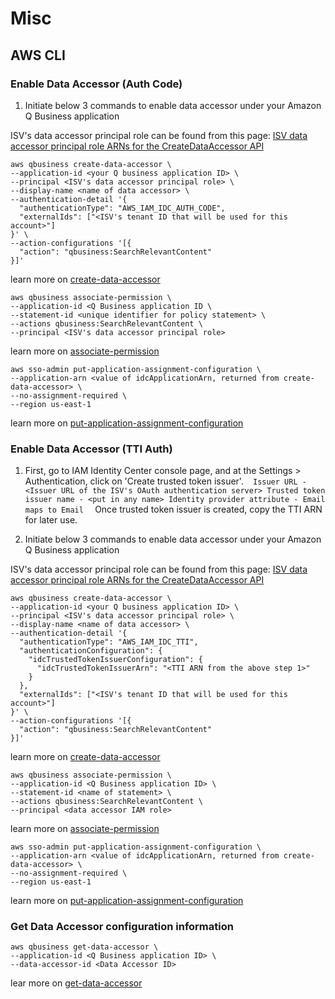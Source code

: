 # Misc

## AWS CLI 

### Enable Data Accessor (Auth Code)

1. Initiate below 3 commands to enable data accessor under your Amazon Q Business application

ISV's data accessor principal role can be found from this page: [ISV data accessor principal role ARNs for the CreateDataAccessor API](https://docs.aws.amazon.com/amazonq/latest/qbusiness-ug/data-accessors-granting-permissions-cli.html#data-accessors-granting-permissions-cli-principal-arns)

```
aws qbusiness create-data-accessor \
--application-id <your Q business application ID> \
--principal <ISV's data accessor principal role> \
--display-name <name of data accessor> \
--authentication-detail '{
  "authenticationType": "AWS_IAM_IDC_AUTH_CODE",
  "externalIds": ["<ISV's tenant ID that will be used for this account>"]
}' \
--action-configurations '[{
  "action": "qbusiness:SearchRelevantContent"
}]'
```
learn more on [create-data-accessor](https://docs.aws.amazon.com/cli/latest/reference/qbusiness/create-data-accessor.html)

```
aws qbusiness associate-permission \
--application-id <Q Business application ID \
--statement-id <unique identifier for policy statement> \
--actions qbusiness:SearchRelevantContent \
--principal <ISV's data accessor principal role>
```
learn more on [associate-permission](https://docs.aws.amazon.com/cli/latest/reference/qbusiness/associate-permission.html)

```
aws sso-admin put-application-assignment-configuration \
--application-arn <value of idcApplicationArn, returned from create-data-accessor> \
--no-assignment-required \
--region us-east-1
```
learn more on [put-application-assignment-configuration](https://docs.aws.amazon.com/cli/latest/reference/sso-admin/put-application-assignment-configuration.html)

### Enable Data Accessor (TTI Auth)

1. First, go to IAM Identity Center console page, and at the Settings > Authentication, click on 'Create trusted token issuer'. 
 ```
Issuer URL - <Issuer URL of the ISV's OAuth authentication server>
Trusted token issuer name - <put in any name>
Identity provider attribute - Email maps to Email
 ```
Once trusted token issuer is created, copy the TTI ARN for later use.

2. Initiate below 3 commands to enable data accessor under your Amazon Q Business application

ISV's data accessor principal role can be found from this page: [ISV data accessor principal role ARNs for the CreateDataAccessor API](https://docs.aws.amazon.com/amazonq/latest/qbusiness-ug/data-accessors-granting-permissions-cli.html#data-accessors-granting-permissions-cli-principal-arns)

```
aws qbusiness create-data-accessor \
--application-id <your Q business application ID> \
--principal <ISV's data accessor principal role> \
--display-name <name of data accessor> \
--authentication-detail '{
  "authenticationType": "AWS_IAM_IDC_TTI",
  "authenticationConfiguration": {
    "idcTrustedTokenIssuerConfiguration": {
      "idcTrustedTokenIssuerArn": "<TTI ARN from the above step 1>"
    }
  },
  "externalIds": ["<ISV's tenant ID that will be used for this account>"]
}' \
--action-configurations '[{
  "action": "qbusiness:SearchRelevantContent"
}]'
```
learn more on [create-data-accessor](https://docs.aws.amazon.com/cli/latest/reference/qbusiness/create-data-accessor.html)

```
aws qbusiness associate-permission \
--application-id <Q Business application ID> \
--statement-id <name of statement> \
--actions qbusiness:SearchRelevantContent \
--principal <data accessor IAM role>
```
learn more on [associate-permission](https://docs.aws.amazon.com/cli/latest/reference/qbusiness/associate-permission.html)

```
aws sso-admin put-application-assignment-configuration \
--application-arn <value of idcApplicationArn, returned from create-data-accessor> \
--no-assignment-required \
--region us-east-1
```
learn more on [put-application-assignment-configuration](https://docs.aws.amazon.com/cli/latest/reference/sso-admin/put-application-assignment-configuration.html)

### Get Data Accessor configuration information 

```
aws qbusiness get-data-accessor \
--application-id <Q Business application ID> \
--data-accessor-id <Data Accessor ID>
```
lear more on [get-data-accessor](https://docs.aws.amazon.com/cli/latest/reference/qbusiness/get-data-accessor.html)
